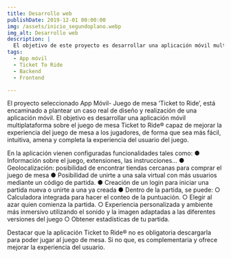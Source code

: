 ```yaml
---
title: Desarrollo web
publishDate: 2019-12-01 00:00:00
img: /assets/inicio_segundoplano.webp
img_alt: Desarrollo web
description: |
  El objetivo de este proyecto es desarrollar una aplicación móvil multiplataforma sobre el juego de mesa “Ticket To Ride” capaz de mejorar la experiencia del juego de mesa a los jugadores, de forma que sea más fácil, intuitiva y amena la experiencia del usuario del juego.
tags:
  - App móvil
  - Ticket To Ride
  - Backend
  - Frontend

---
```


El proyecto seleccionado App Móvil- Juego de mesa ‘Ticket to Ride’, está encaminado a
plantear un caso real de diseño y realización de una aplicación móvil.
El objetivo es desarrollar una aplicación móvil multiplataforma sobre el juego de mesa Ticket
to Ride® capaz de mejorar la experiencia del juego de mesa a los jugadores, de forma que sea
más fácil, intuitiva, amena y completa la experiencia del usuario del juego.

En la aplicación vienen configuradas funcionalidades tales como:
● Información sobre el juego, extensiones, las instrucciones…
● Geolocalización: posibilidad de encontrar tiendas cercanas para comprar el juego de
mesa
● Posibilidad de unirte a una sala virtual con más usuarios mediante un código de
partida.
● Creación de un login para iniciar una partida nueva o unirte a una ya creada
● Dentro de la partida, se puede:
○ Calculadora integrada para hacer el conteo de la puntuación.
○ Elegir al azar quien comienza la partida.
○ Experiencia personalizada y ambiente más inmersivo utilizando el sonido y la
imagen adaptadas a las diferentes versiones del juego
○ Obtener estadísticas de tu partida.

Destacar que la aplicación Ticket to Ride® no es obligatoria descargarla para poder jugar al
juego de mesa. Si no que, es complementaria y ofrece mejorar la experiencia del usuario.
